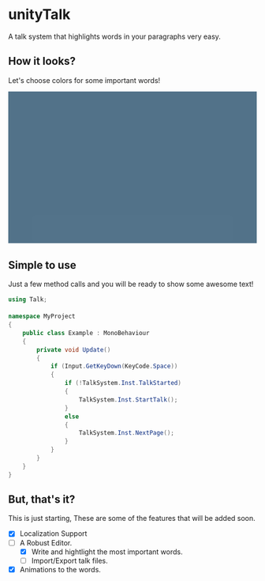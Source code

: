 # unityTalk
A talk system that highlights words in your paragraphs very easy.

## How it looks?
Let's choose colors for some important words!

![](ReadmeFiles/TalkCloudDemo2.gif)

## Simple to use
Just a few method calls and you will be ready to show some awesome text!
```c#
using Talk;

namespace MyProject
{
    public class Example : MonoBehaviour
    {
        private void Update()
        {
            if (Input.GetKeyDown(KeyCode.Space))
            {
                if (!TalkSystem.Inst.TalkStarted)
                {
                    TalkSystem.Inst.StartTalk();
                }
                else
                {
                    TalkSystem.Inst.NextPage();
                }
            }
        }
    }
}
```

## But, that's it?
This is just starting, These are some of the features that will be added soon.

- [x] Localization Support
- [ ] A Robust Editor.
   - [x] Write and hightlight the most important words.
   - [ ] Import/Export talk files.
- [x] Animations to the words.
